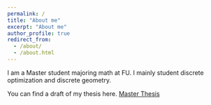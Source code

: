 ```yaml
---
permalink: /
title: "About me"
excerpt: "About me"
author_profile: true
redirect_from: 
  - /about/
  - /about.html
---
```


I am a Master student majoring math at FU. I mainly student discrete optimization and discrete geometry.

You can find a draft of my thesis here. [Master Thesis](../assert/master_thesis.pdf)
